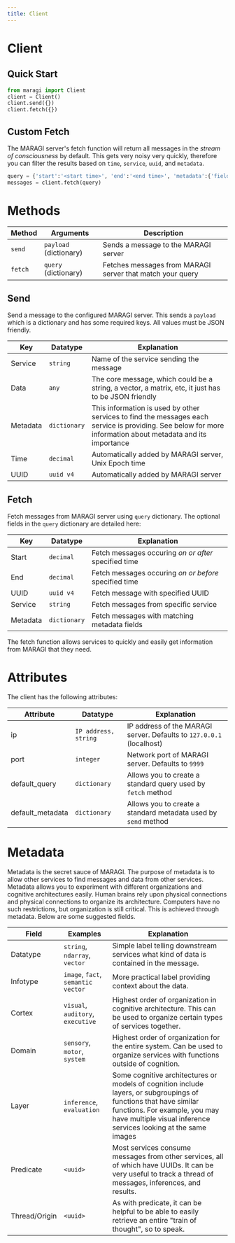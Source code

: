 ```yaml
---
title: Client
---
```


# Client

## Quick Start
```python
from maragi import Client
client = Client()
client.send({})
client.fetch({})
```

## Custom Fetch

The MARAGI server's fetch function will return all messages in the *stream of consciousness* by default. This gets very noisy very quickly, therefore you can filter the results based on `time`, `service`, `uuid`, and `metadata`.

```python
query = {'start':'<start time>', 'end':'<end time>', 'metadata':{'field':'to match'}}
messages = client.fetch(query)
```

# Methods

| Method | Arguments | Description |
|---|---|---|
| `send` | `payload` (dictionary) | Sends a message to the MARAGI server |
| `fetch` | `query` (dictionary) | Fetches messages from MARAGI server that match your query |

## Send

Send a message to the configured MARAGI server. This sends a `payload` which is a dictionary and has some required keys. All values must be JSON friendly. 

| Key | Datatype | Explanation |
|---|---|---|
| Service | `string` | Name of the service sending the message |
| Data | `any` | The core message, which could be a string, a vector, a matrix, etc, it just has to be JSON friendly |
| Metadata | `dictionary` | This information is used by other services to find the messages each service is providing. See below for more information about metadata and its importance |
| Time | `decimal` | Automatically added by MARAGI server, Unix Epoch time |
| UUID | `uuid v4` | Automatically added by MARAGI server |

## Fetch

Fetch messages from MARAGI server using `query` dictionary. The optional fields in the `query` dictionary are detailed here:

| Key | Datatype | Explanation |
|---|---|---|
| Start | `decimal` | Fetch messages occuring *on or after* specified time |
| End | `decimal` | Fetch messages occuring *on or before* specified time |
| UUID | `uuid v4` | Fetch message with specified UUID |
| Service | `string` | Fetch messages from specific service |
| Metadata | `dictionary` | Fetch messages with matching metadata fields |

The fetch function allows services to quickly and easily get information from MARAGI that they need. 

# Attributes

The client has the following attributes:

| Attribute | Datatype | Explanation |
|---|---|---|
| ip | `IP address, string` | IP address of the MARAGI server. Defaults to `127.0.0.1` (localhost) |
| port | `integer` | Network port of MARAGI server. Defaults to `9999` |
| default_query | `dictionary` | Allows you to create a standard query used by `fetch` method |
| default_metadata | `dictionary` | Allows you to create a standard metadata used by `send` method |

# Metadata

Metadata is the secret sauce of MARAGI. The purpose of metadata is to allow other services to find messages and data from other services. Metadata allows you to experiment with different organizations and cognitive architectures easily. 
Human brains rely upon physical connections and physical connections to organize its architecture. Computers have no such restrictions, but organization is still critical. This is achieved through metadata. 
Below are some suggested fields. 

| Field | Examples | Explanation |
|---|---|---|
| Datatype | `string`, `ndarray`, `vector` | Simple label telling downstream services what kind of data is contained in the message. |
| Infotype | `image`, `fact`, `semantic vector` | More practical label providing context about the data. |
| Cortex | `visual`, `auditory`, `executive` | Highest order of organization in cognitive architecture. This can be used to organize certain types of services together. | 
| Domain | `sensory`, `motor`, `system` | Highest order of organization for the entire system. Can be used to organize services with functions outside of cognition. |
| Layer | `inference`, `evaluation` | Some cognitive architectures or models of cognition include layers, or subgroupings of functions that have similar functions. For example, you may have multiple visual inference services looking at the same images |
| Predicate | `<uuid>` | Most services consume messages from other services, all of which have UUIDs. It can be very useful to track a thread of messages, inferences, and results. |
| Thread/Origin | `<uuid>` | As with predicate, it can be helpful to be able to easily retrieve an entire "train of thought", so to speak. |

